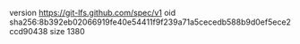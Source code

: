 version https://git-lfs.github.com/spec/v1
oid sha256:8b392eb02066919fe40e54411f9f239a71a5cecedb588b9d0ef5ece2ccd90438
size 1380
